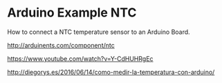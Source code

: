 # Arduino Example NTC

How to connect a NTC temperature sensor to an Arduino Board.

http://arduinents.com/component/ntc

https://www.youtube.com/watch?v=Y-CdHUHRgEc

http://diegorys.es/2016/06/14/como-medir-la-temperatura-con-arduino/

